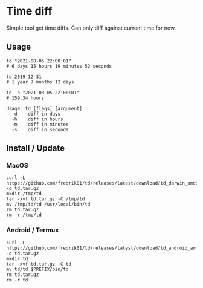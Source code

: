 # Time diff

Simple tool get time diffs. Can only diff against current time for now.

## Usage

```shell
td "2021-08-05 22:00:01"
# 6 days 15 hours 19 minutes 52 seconds

td 2019-12-31
# 1 year 7 months 12 days

td -h "2021-08-05 22:00:01"
# 159.34 hours
```

```
Usage: td [flags] [argument]
  -d	diff in days
  -h	diff in hours
  -m	diff in minutes
  -s	diff in seconds
```

## Install / Update

### MacOS

	curl -L https://github.com/fredrik01/td/releases/latest/download/td_darwin_amd64.tar.gz -o td.tar.gz
	mkdir /tmp/td
	tar -xvf td.tar.gz -C /tmp/td
	mv /tmp/td/td /usr/local/bin/td
	rm td.tar.gz
	rm -r /tmp/td

### Android / Termux

	curl -L https://github.com/fredrik01/td/releases/latest/download/td_android_arm64.tar.gz -o td.tar.gz
	mkdir td
	tar -xvf td.tar.gz -C td
	mv td/td $PREFIX/bin/td 
	rm td.tar.gz
	rm -r td
